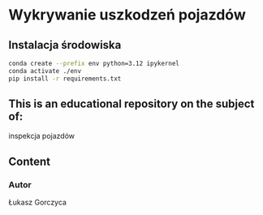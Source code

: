 # Wykrywanie uszkodzeń pojazdów

## Instalacja środowiska

```bash
conda create --prefix env python=3.12 ipykernel
conda activate ./env
pip install -r requirements.txt
```

## This is an educational repository on the subject of:

inspekcja pojazdów

## Content


### Autor
Łukasz Gorczyca
